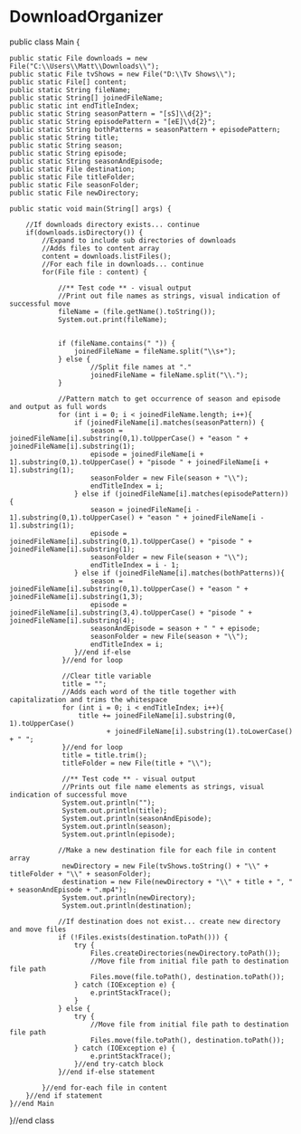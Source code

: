 # DownloadOrganizer
public class Main {
	
	public static File downloads = new File("C:\\Users\\Matt\\Downloads\\");
	public static File tvShows = new File("D:\\Tv Shows\\");
	public static File[] content;
	public static String fileName;
	public static String[] joinedFileName;
	public static int endTitleIndex;
	public static String seasonPattern = "[sS]\\d{2}";
	public static String episodePattern = "[eE]\\d{2}";
	public static String bothPatterns = seasonPattern + episodePattern;
	public static String title;
	public static String season;
	public static String episode;
	public static String seasonAndEpisode;
	public static File destination;
	public static File titleFolder;
	public static File seasonFolder;
	public static File newDirectory;
	
	public static void main(String[] args) {
		
		//If downloads directory exists... continue
		if(downloads.isDirectory()) {
			//Expand to include sub directories of downloads
			//Adds files to content array
			content = downloads.listFiles();
			//For each file in downloads... continue
			for(File file : content) {
		    	
				//** Test code ** - visual output
				//Print out file names as strings, visual indication of successful move
				fileName = (file.getName().toString());
				System.out.print(fileName);
		    	

		    	if (fileName.contains(" ")) {
		    		joinedFileName = fileName.split("\\s+");
		    	} else {
				    	//Split file names at "."
					    joinedFileName = fileName.split("\\.");
		    	}
		    	
				//Pattern match to get occurrence of season and episode and output as full words
				for (int i = 0; i < joinedFileName.length; i++){
					if (joinedFileName[i].matches(seasonPattern)) {
						season = joinedFileName[i].substring(0,1).toUpperCase() + "eason " + joinedFileName[i].substring(1);
						episode = joinedFileName[i + 1].substring(0,1).toUpperCase() + "pisode " + joinedFileName[i + 1].substring(1);
						seasonFolder = new File(season + "\\");
						endTitleIndex = i;
					} else if (joinedFileName[i].matches(episodePattern)) {
						season = joinedFileName[i - 1].substring(0,1).toUpperCase() + "eason " + joinedFileName[i - 1].substring(1);
						episode = joinedFileName[i].substring(0,1).toUpperCase() + "pisode " + joinedFileName[i].substring(1);
						seasonFolder = new File(season + "\\");
						endTitleIndex = i - 1;
					} else if (joinedFileName[i].matches(bothPatterns)){
						season = joinedFileName[i].substring(0,1).toUpperCase() + "eason " + joinedFileName[i].substring(1,3);
						episode = joinedFileName[i].substring(3,4).toUpperCase() + "pisode " + joinedFileName[i].substring(4);
						seasonAndEpisode = season + " " + episode;
						seasonFolder = new File(season + "\\");
						endTitleIndex = i;
					}//end if-else
				 }//end for loop
				    
				 //Clear title variable
				 title = "";  
				 //Adds each word of the title together with capitalization and trims the whitespace
				 for (int i = 0; i < endTitleIndex; i++){
					 title += joinedFileName[i].substring(0, 1).toUpperCase() 
				    		+ joinedFileName[i].substring(1).toLowerCase() + " ";
				 }//end for loop
				 title = title.trim();    
		    	 titleFolder = new File(title + "\\");
		    	 
				 //** Test code ** - visual output
				 //Prints out file name elements as strings, visual indication of successful move
				 System.out.println("");
				 System.out.println(title);
				 System.out.println(seasonAndEpisode);
				 System.out.println(season);
				 System.out.println(episode);
		    	 
		    	//Make a new destination file for each file in content array
		    	 newDirectory = new File(tvShows.toString() + "\\" + titleFolder + "\\" + seasonFolder);
        		 destination = new File(newDirectory + "\\" + title + ", " + seasonAndEpisode + ".mp4");
        		 System.out.println(newDirectory);
        		 System.out.println(destination);
        		 
			    //If destination does not exist... create new directory and move files
		        if (!Files.exists(destination.toPath())) {
		        	try {
		        		Files.createDirectories(newDirectory.toPath());
						//Move file from initial file path to destination file path
		        		Files.move(file.toPath(), destination.toPath());
		        	} catch (IOException e) {
		        		e.printStackTrace();
		        	}
		        } else {
		        	try {
						//Move file from initial file path to destination file path
		        		Files.move(file.toPath(), destination.toPath());
		        	} catch (IOException e) {
						e.printStackTrace();
					}//end try-catch block
		        }//end if-else statement
		        
		    }//end for-each file in content
		}//end if statement
	}//end Main
	
}//end class
